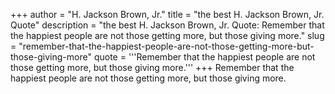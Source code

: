 +++
author = "H. Jackson Brown, Jr."
title = "the best H. Jackson Brown, Jr. Quote"
description = "the best H. Jackson Brown, Jr. Quote: Remember that the happiest people are not those getting more, but those giving more."
slug = "remember-that-the-happiest-people-are-not-those-getting-more-but-those-giving-more"
quote = '''Remember that the happiest people are not those getting more, but those giving more.'''
+++
Remember that the happiest people are not those getting more, but those giving more.
